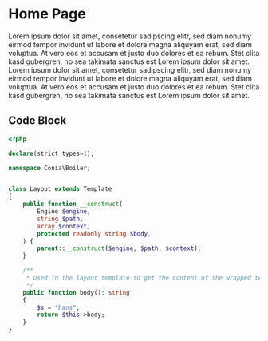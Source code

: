 Home Page
=========

Lorem ipsum dolor sit amet, consetetur sadipscing elitr, sed diam
nonumy eirmod tempor invidunt ut labore et dolore magna aliquyam erat,
sed diam voluptua. At vero eos et accusam et justo duo dolores et ea
rebum. Stet clita kasd gubergren, no sea takimata sanctus est Lorem
ipsum dolor sit amet. Lorem ipsum dolor sit amet, consetetur sadipscing
elitr, sed diam nonumy eirmod tempor invidunt ut labore et dolore magna
aliquyam erat, sed diam voluptua. At vero eos et accusam et justo duo
dolores et ea rebum. Stet clita kasd gubergren, no sea takimata sanctus
est Lorem ipsum dolor sit amet.

## Code Block

```php
<?php

declare(strict_types=1);

namespace Conia\Boiler;


class Layout extends Template
{
    public function __construct(
        Engine $engine,
        string $path,
        array $context,
        protected readonly string $body,
    ) {
        parent::__construct($engine, $path, $context);
    }

    /**
     * Used in the layout template to get the content of the wrapped template
     */
    public function body(): string
    {
        $s = "hans";
        return $this->body;
    }
}
```
